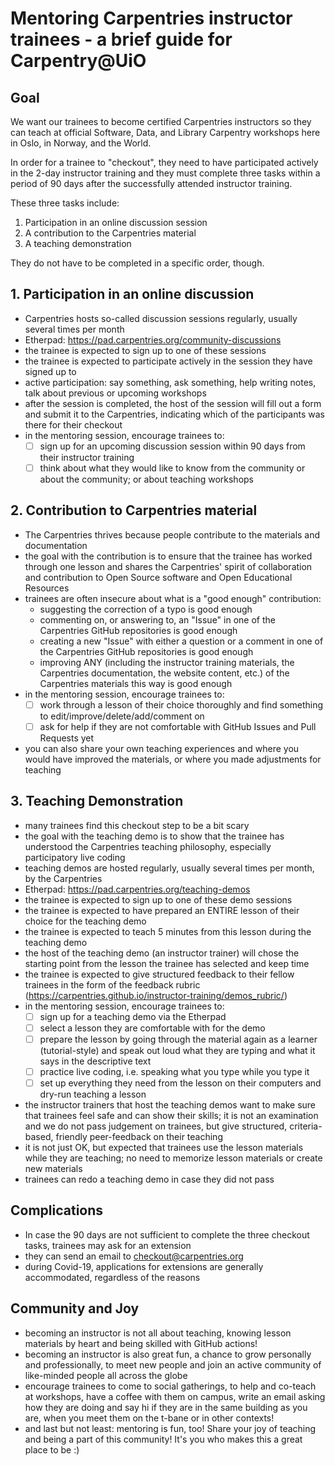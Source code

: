 # Mentoring Carpentries instructor trainees - a brief guide for Carpentry@UiO

## Goal

We want our trainees to become certified Carpentries instructors so they can teach at official Software, Data, and Library Carpentry workshops here in Oslo, in Norway, and the World.

In order for a trainee to "checkout", they need to have participated actively in the 2-day instructor training and they must complete three tasks within a period of 90 days after the successfully attended instructor training.

These three tasks include:

1. Participation in an online discussion session
2. A contribution to the Carpentries material
3. A teaching demonstration

They do not have to be completed in a specific order, though.

## 1. Participation in an online discussion

- Carpentries hosts so-called discussion sessions regularly, usually several times per month
- Etherpad: https://pad.carpentries.org/community-discussions
- the trainee is expected to sign up to one of these sessions
- the trainee is expected to participate actively in the session they have signed up to
- active participation: say something, ask something, help writing notes, talk about previous or upcoming workshops
- after the session is completed, the host of the session will fill out a form and submit it to the Carpentries, indicating which of the participants was there for their checkout
- in the mentoring session, encourage trainees to:
  - [ ] sign up for an upcoming discussion session within 90 days from their instructor training
  - [ ] think about what they would like to know from the community or about the community; or about teaching workshops

## 2. Contribution to Carpentries material

- The Carpentries thrives because people contribute to the materials and documentation
- the goal with the contribution is to ensure that the trainee has worked through one lesson and shares the Carpentries' spirit of collaboration and contribution to Open Source software and Open Educational Resources
- trainees are often insecure about what is a "good enough" contribution:
  - suggesting the correction of a typo is good enough
  - commenting on, or answering to, an "Issue" in one of the Carpentries GitHub repositories is good enough
  - creating a new "Issue" with either a question or a comment in one of the Carpentries GitHub repositories is good enough
  - improving ANY (including the instructor training materials, the Carpentries documentation, the website content, etc.) of the Carpentries materials this way is good enough
- in the mentoring session, encourage trainees to:
  - [ ] work through a lesson of their choice thoroughly and find something to edit/improve/delete/add/comment on
  - [ ] ask for help if they are not comfortable with GitHub Issues and Pull Requests yet
- you can also share your own teaching experiences and where you would have improved the materials, or where you made adjustments for teaching

## 3. Teaching Demonstration

- many trainees find this checkout step to be a bit scary
- the goal with the teaching demo is to show that the trainee has understood the Carpentries teaching philosophy, especially participatory live coding
- teaching demos are hosted regularly, usually several times per month, by the Carpentries
- Etherpad: https://pad.carpentries.org/teaching-demos
- the trainee is expected to sign up to one of these demo sessions
- the trainee is expected to have prepared an ENTIRE lesson of their choice for the teaching demo
- the trainee is expected to teach 5 minutes from this lesson during the teaching demo
- the host of the teaching demo (an instructor trainer) will chose the starting point from the lesson the trainee has selected and keep time
- the trainee is expected to give structured feedback to their fellow trainees in the form of the feedback rubric (https://carpentries.github.io/instructor-training/demos_rubric/)
- in the mentoring session, encourage trainees to:
  - [ ] sign up for a teaching demo via the Etherpad
  - [ ] select a lesson they are comfortable with for the demo
  - [ ] prepare the lesson by going through the material again as a learner (tutorial-style) and speak out loud what they are typing and what it says in the descriptive text
  - [ ] practice live coding, i.e. speaking what you type while you type it
  - [ ] set up everything they need from the lesson on their computers and dry-run teaching a lesson
- the instructor trainers that host the teaching demos want to make sure that trainees feel safe and can show their skills; it is not an examination and we do not pass judgement on trainees, but give structured, criteria-based, friendly peer-feedback on their teaching
- it is not just OK, but expected that trainees use the lesson materials while they are teaching; no need to memorize lesson materials or create new materials
- trainees can redo a teaching demo in case they did not pass

## Complications

- In case the 90 days are not sufficient to complete the three checkout tasks, trainees may ask for an extension
- they can send an email to checkout@carpentries.org
- during Covid-19, applications for extensions are generally accommodated, regardless of the reasons

## Community and Joy

- becoming an instructor is not all about teaching, knowing lesson materials by heart and being skilled with GitHub actions!
- becoming an instructor is also great fun, a chance to grow personally and professionally, to meet new people and join an active community of like-minded people all across the globe
- encourage trainees to come to social gatherings, to help and co-teach at workshops, have a coffee with them on campus, write an email asking how they are doing and say hi if they are in the same building as you are, when you meet them on the t-bane or in other contexts!
- and last but not least: mentoring is fun, too! Share your joy of teaching and being a part of this community! It's you who makes this a great place to be :)
